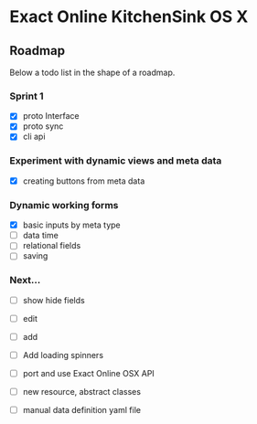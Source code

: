 # Exact Online KitchenSink OS X

## Roadmap

Below a todo list in the shape of a roadmap.

### Sprint 1

- [x] proto Interface
- [x] proto sync
- [x] cli api

### Experiment with dynamic views and meta data
- [x] creating buttons from meta data

### Dynamic working forms
- [x] basic inputs by meta type
- [ ] data time
- [ ] relational fields
- [ ] saving

### Next...
- [ ] show hide fields
- [ ] edit
- [ ] add
- [ ] Add loading spinners
- [ ] port and use Exact Online OSX API
- [ ] new resource, abstract classes


- [ ] manual data definition yaml file
